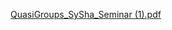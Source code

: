 [QuasiGroups_SySha_Seminar (1).pdf](https://github.com/user-attachments/files/22901970/QuasiGroups_SySha_Seminar.1.pdf)
